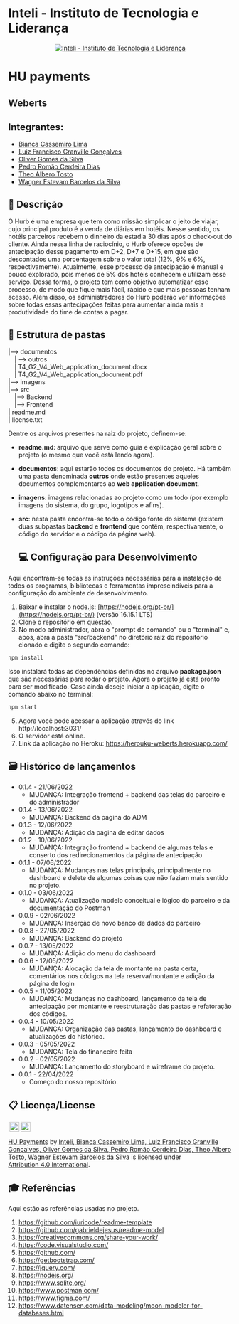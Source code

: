 # Inteli - Instituto de Tecnologia e Liderança 

<p align="center">
<a href= "https://www.inteli.edu.br/"><img src="https://www.inteli.edu.br/wp-content/uploads/2021/08/20172028/marca_1-2.png" alt="Inteli - Instituto de Tecnologia e Liderança" border="0"></a>
</p>

# HU payments

## Weberts

## Integrantes: 

- <a href="https://www.linkedin.com/in/bianca-cassemiro/">Bianca Cassemiro Lima</a>
- <a href="https://www.linkedin.com/in/luiz-granville-898780209/">Luiz Francisco Granville Gonçalves</a>
- <a href="https://www.linkedin.com/in/oliver-gomes-da-silva/">Oliver Gomes da Silva</a> 
- <a href="https://www.linkedin.com/in/pedro-rom%C3%A3o-734b4920a/">Pedro Romão Cerdeira Dias</a> 
- <a href="https://www.linkedin.com/in/th%C3%A9o-tosto-7a0a9922b/?miniProfileUrn=urn%3Ali%3Afs_miniProfile%3AACoAADmlwigB-nqcnPBW2S_FVfsv5BdOnGNJRwA">Theo Albero Tosto</a>
- <a href="https://www.linkedin.com/in/wagner-estevam-613002232/">Wagner Estevam Barcelos da Silva</a> 

## 📝 Descrição

 O Hurb é uma empresa que tem como missão simplicar o jeito de viajar, cujo principal produto é a venda de diárias em hotéis. Nesse sentido, os hotéis parceiros recebem o dinheiro da estadia 30 dias após o check-out do cliente. Ainda nessa linha de raciocínio, o Hurb oferece opcões de antecipação desse pagamento em D+2, D+7 e D+15, em que são descontados uma porcentagem sobre o valor total (12%, 9% e 6%, respectivamente). Atualmente, esse processo de antecipação é manual e pouco explorado, pois menos de 5% dos hotéis conhecem e utilizam esse serviço. Dessa forma, o projeto tem como objetivo automatizar esse processo, de modo que fique mais fácil, rápido e que mais pessoas tenham acesso. Além disso, os administradores do Hurb poderão ver informações sobre todas essas antecipações feitas para aumentar ainda mais a produtividade do time de contas a pagar.
<br>

## 📁 Estrutura de pastas
  
  |--> documentos<br>
  &emsp;| --> outros <br>
  &emsp;| T4_G2_V4_Web_application_document.docx<br>
  &emsp;| T4_G2_V4_Web_application_document.pdf<br>
|--> imagens<br>
|--> src<br>
  &emsp;|--> Backend<br>
  &emsp;|--> Frontend<br>
| readme.md<br>
| license.txt

Dentre os arquivos presentes na raiz do projeto, definem-se:

- <b>readme.md</b>: arquivo que serve como guia e explicação geral sobre o projeto (o mesmo que você está lendo agora).

- <b>documentos</b>: aqui estarão todos os documentos do projeto. Há também uma pasta denominada <b>outros</b> onde estão presentes aqueles documentos complementares ao <b>web application document</b>.

- <b>imagens</b>: imagens relacionadas ao projeto como um todo (por exemplo imagens do sistema, do grupo, logotipos e afins).

- <b>src</b>: nesta pasta encontra-se todo o código fonte do sistema (existem duas subpastas <b>backend</b> e <b>frontend</b> que contêm, respectivamente, o código do servidor e o código da página web).
  
  ## 💻 Configuração para Desenvolvimento

Aqui encontram-se todas as instruções necessárias para a instalação de todos os programas, bibliotecas e ferramentas imprescindíveis para a configuração do ambiente de desenvolvimento.

1.  Baixar e instalar o node.js:  [https://nodejs.org/pt-br/](https://nodejs.org/pt-br/) (versão 16.15.1 LTS)
2. Clone o repositório em questão.
3.  No modo administrador, abra o "prompt de comando" ou o "terminal" e, após,  abra a pasta "src/backend" no diretório raiz do repositório clonado e digite o segundo comando:

```sh
npm install
```

Isso instalará todas as dependências definidas no arquivo <b>package.json</b> que são necessárias para rodar o projeto. Agora o projeto já está pronto para ser modificado. Caso ainda deseje iniciar a aplicação, digite o comando abaixo no terminal:

```sh
npm start
```
5. Agora você pode acessar a aplicação através do link http://localhost:3031/
6. O servidor está online.
7. Link da aplicação no Heroku: https://herouku-weberts.herokuapp.com/
 
  ## 🗃 Histórico de lançamentos
* 0.1.4 - 21/06/2022
    * MUDANÇA: Integração frontend + backend das telas do parceiro e do administrador
* 0.1.4 - 13/06/2022
    * MUDANÇA: Backend da página do ADM
* 0.1.3 - 12/06/2022
    * MUDANÇA: Adição da página de editar dados
* 0.1.2 - 10/06/2022
    * MUDANÇA: Integração frontend + backend de algumas telas e conserto dos redirecionamentos da página de antecipação
* 0.1.1 - 07/06/2022
    * MUDANÇA: Mudanças nas telas principais, principalmente no dashboard e delete de algumas coisas que não faziam mais sentido no projeto.
* 0.1.0 - 03/06/2022
    * MUDANÇA: Atualização modelo conceitual e lógico do parceiro e da documentação do Postman
* 0.0.9 - 02/06/2022
    * MUDANÇA: Inserção de novo banco de dados do parceiro
* 0.0.8 - 27/05/2022
    * MUDANÇA: Backend do projeto
* 0.0.7 - 13/05/2022
    * MUDANÇA: Adição do menu do dashboard
* 0.0.6 - 12/05/2022
    * MUDANÇA: Alocação da tela de montante na pasta certa, comentários nos códigos na tela reserva/montante e adição da página de login
* 0.0.5 - 11/05/2022
    * MUDANÇA: Mudanças no dashboard, lançamento da tela de antecipação por montante e reestruturação das pastas e refatoração dos códigos.
* 0.0.4 - 10/05/2022
    * MUDANÇA: Organização das pastas, lançamento do dashboard e atualizações do histórico.
* 0.0.3 - 05/05/2022
    * MUDANÇA: Tela do financeiro feita
* 0.0.2 - 02/05/2022
    * MUDANÇA: Lançamento do storyboard e wireframe do projeto.
* 0.0.1 - 22/04/2022
    * Começo do nosso repositório.
  
 ## 📋 Licença/License

<img style="height:22px!important;margin-left:3px;vertical-align:text-bottom;" src="https://mirrors.creativecommons.org/presskit/icons/cc.svg?ref=chooser-v1"><img style="height:22px!important;margin-left:3px;vertical-align:text-bottom;" src="https://mirrors.creativecommons.org/presskit/icons/by.svg?ref=chooser-v1"><p xmlns:cc="http://creativecommons.org/ns#" xmlns:dct="http://purl.org/dc/terms/"><a property="dct:title" rel="cc:attributionURL" href="https://github.com/Spidus/Teste_Final_1">HU Payments</a> by <a rel="cc:attributionURL dct:creator" property="cc:attributionName" href="https://www.yggbrasil.com.br/vr">Inteli, Bianca Cassemiro Lima, Luiz Francisco Granville Gonçalves, Oliver Gomes da Silva, Pedro Romão Cerdeira Dias, Theo Albero Tosto, Wagner Estevam Barcelos da Silva</a> is licensed under <a href="http://creativecommons.org/licenses/by/4.0/?ref=chooser-v1" target="_blank" rel="license noopener noreferrer" style="display:inline-block;">Attribution 4.0 International</a>.</p>


## 🎓 Referências

Aqui estão as referências usadas no projeto.

1. <https://github.com/iuricode/readme-template>
2. <https://github.com/gabrieldejesus/readme-model>
3. <https://creativecommons.org/share-your-work/>
4. <https://code.visualstudio.com/>
5. <https://github.com/>
6. <https://getbootstrap.com/>
7. <https://jquery.com/>
8. <https://nodejs.org/>
9. <https://www.sqlite.org/>
10. <https://www.postman.com/>
11. <https://www.figma.com/>
12. <https://www.datensen.com/data-modeling/moon-modeler-for-databases.html>


